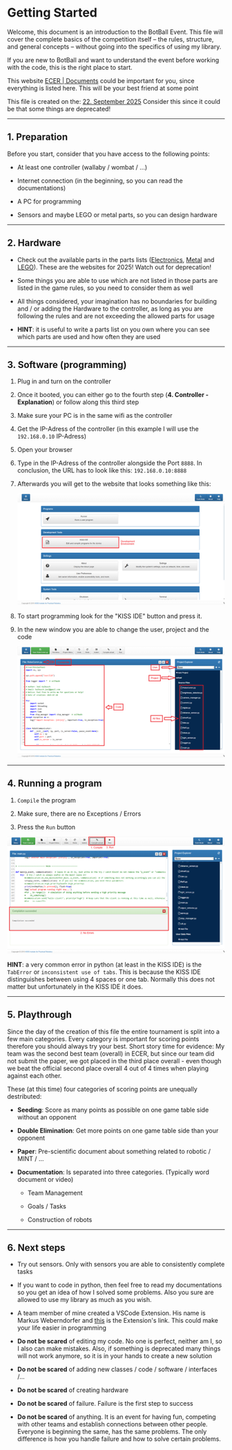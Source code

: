 # Getting Started

Welcome, this document is an introduction to the BotBall Event. This file will cover the complete basics of the competition itself – the rules, structure, and general concepts – without going into the specifics of using my library.  

If you are new to BotBall and want to understand the event before working with the code, this is the right place to start.

This website [ECER | Documents](https://ecer.pria.at/documents) could be important for you, since everything is listed here. This will be your best friend at some point

This file is created on the: <u>22. September 2025</u>
Consider this since it could be that some things are deprecated!

---

## 1. Preparation

Before you start, consider that you have access to the following points:

- At least one controller (wallaby / wombat / ...)

- Internet connection (in the beginning, so you can read the documentations)

- A PC for programming

- Sensors and maybe LEGO or metal parts, so you can design hardware

---

## 2. Hardware

- Check out the available parts in the parts lists ([Electronics](https://ecer.pria.at/documents/2025/botball/parts-lists/2025%20Electronics%20Kit.pdf), [Metal](https://ecer.pria.at/documents/2025/botball/parts-lists/2025%20KIPR%20Metal%20Parts%20v1.1.pdf) and [LEGO](https://ecer.pria.at/documents/2025/botball/parts-lists/2025%20Lego%20Parts.pdf)). These are the websites for 2025! Watch out for deprecation!

- Some things you are able to use which are not listed in those parts are listed in the game rules, so you need to consider them as well

- All things considered, your imagination has no boundaries for building and / or adding the Hardware to the controller, as long as you are following the rules and are not exceeding the allowed parts for usage

- **HINT**: it is useful to write a parts list on you own where you can see which parts are used and how often they are used

---

## 3. Software (programming)

1. Plug in and turn on the controller

2. Once it booted, you can either go to the fourth step (**4. Controller - Explanation**) or follow along this third step

3. Make sure your PC is in the same wifi as the controller

4. Get the IP-Adress of the controller (in this example I will use the `192.168.0.10` IP-Adress)

5. Open your browser

6. Type in the IP-Adress of the controller alongside the Port `8888`. In conclusion, the URL has to look like this: `192.168.0.10:8888` 

7. Afterwards you will get to the website that looks something like this:
   
   ![](./img/StartingPage.png)

8. To start programming look for the "KISS IDE" button and press it.

9. In the new window you are able to change the user, project and the code
   
   ![](./img/Overall.png)

---

## 4. Running a program

1. `Compile` the program

2. Make sure, there are no Exceptions / Errors

3. Press the `Run` button

![](./img/Compiling.png)

**HINT**: a very common error in python (at least in the KISS IDE) is the `TabError` or `inconsistent use of tabs`. This is because the KISS IDE distinguishes between using 4 spaces or one tab. Normally this does not matter but unfortunately in the KISS IDE it does.

---

## 5. Playthrough

Since the day of the creation of this file the entire tournament is split into a few main categories. Every category is important for scoring points therefore you should always try your best. Short story time for evidence: My team was the second best team (overall) in ECER, but since our team did not submit the paper, we got placed in the third place overall - even though we beat the official second place overall 4 out of 4 times when playing against each other. 

These (at this time) four categories of scoring points are unequally destributed: 

- **Seeding**: Score as many points as possible on one game table side without an opponent

- **Double Elimination**: Get more points on one game table side than your opponent

- **Paper**: Pre-scientific document about something related to robotic / MINT / ...

- **Documentation**: Is separated into three categories. (Typically word document or video)
  
  - Team Management
  
  - Goals / Tasks
  
  - Construction of robots

---

## 6. Next steps

- Try out sensors. Only with sensors you are able to consistently complete tasks

- If you want to code in python, then feel free to read my documentations so you get an idea of how I solved some problems. Also you sure are allowed to use my library as much as you wish. 

- A team member of mine created a VSCode Extension. His name is Markus Weberndorfer and [this](https://marketplace.visualstudio.com/items?itemName=markusweberndorfer0.kipr-wombat-vscode-extension) is the Extension's link. This could make your life easier in programming

- **Do not be scared** of editing my code. No one is perfect, neither am I, so I also can make mistakes. Also, if something is deprecated many things will not work anymore, so it is in your hands to create a new solution

- **Do not be scared** of adding new classes / code / software / interfaces /... 

- **Do not be scared** of creating hardware

- **Do not be scared** of failure. Failure is the first step to success 

- **Do not be scared** of anything. It is an event for having fun, competing with other teams and establish connections between other people. Everyone is beginning the same, has the same problems. The only difference is how you handle failure and how to solve certain problems. 

